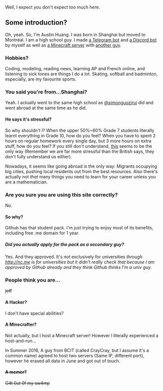 <script src="https://widget.battleforthenet.com/widget.js" async></script>

Well, I expect you don't expect too much here.

## Some introduction?
Oh, yeah. So, I'm Austin Huang. I was born in Shanghai but moved to Montréal. I am a high school guy. I made [a Telegram bot](http://metagon.js.org) and [a Discord bot](http://github.com/austinhuang0131/discordtel) by myself as well as [a Minecraft server](https://gist.github.com/austinhuang0131/a3d8df6e67d74fc670cb1ec1e6fc57e5) with [another guy](http://asianboi.ml).

### Hobbies?
Coding, modeling, reading news, learning AP and French online, and listening to sick tones are things I do a lot. Skating, softball and badminton, especially, are my favourite sports.

### You said you're from...Shanghai?
Yeah. I actually went to the same high school as [@simonguozirui](https://github.com/simonguozirui) did and went abroad at the same time as he did.

#### He says it's stressful?
So why shouldn't I? When the upper 50%~60% Grade 7 students literally learnt everything in Grade 10, how do you feel? When you have to spent 2 hours on regular homework every single day, but 3 more hours on extra stuff, how do you feel? If you still don't understand, [this](http://bfy.tw/9cpo) seems to be the only way (Remember we are far more stressful than the British says, they don't fully understand us either).

Nowadays, it seems like going abroad is the only way: Migrants occupying big cities, pushing local residents out from the best resources. Also there's actually not *that* many things you need to learn for your career unless you are a mathematician.

### Are you sure you are using this site correctly?
No.

#### So why?
Github has that student pack. I'm just trying to enjoy most of its benefits, including free .me domain for 1 year.

##### Did you actually apply for the pack as a secondary guy?
Yes. And they approved. It's *not* exclusively for universities *through http://nc.me is for universities but it didn't really check that because I am approved by Github already and they think Github thinks I'm a univ guy.*

### People think you are...
~~jeff~~

#### A Hacker?
I don't have special abilities?

#### A Minecrafter?
Not actually, but I host a Minecraft server! However I literally experienced a host-and-run...

In Summer 2016, A guy from BCIT (called CrayCray, but I assume it's a common name) agreed to host two servers (Same IP, different port), however he erased all data in June and got out of touch.

#### ~~A memer?~~
~~G4t 0ut 0f my sw4mp~~
